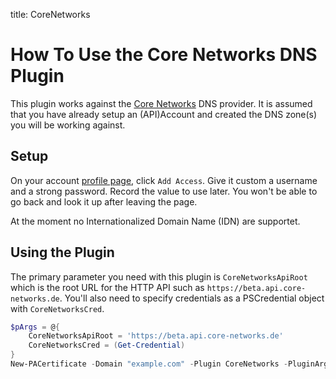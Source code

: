 title: CoreNetworks

# How To Use the Core Networks DNS Plugin

This plugin works against the [Core Networks](https://www.core-networks.de/) DNS provider. It is assumed that you have already setup an (API)Account and created the DNS zone(s) you will be working against.

## Setup

On your account [profile page](https://iface.core-networks.de/general/api/accounts), click `Add Access`. Give it custom a username and a strong password. Record the value to use later. You won't be able to go back and look it up after leaving the page.

At the moment no Internationalized Domain Name (IDN) are supportet.

## Using the Plugin

The primary parameter you need with this plugin is `CoreNetworksApiRoot ` which is the root URL for the HTTP API such as `https://beta.api.core-networks.de`.
You'll also need to specify credentials as a PSCredential object with `CoreNetworksCred`.

```powershell
$pArgs = @{
    CoreNetworksApiRoot = 'https://beta.api.core-networks.de'
    CoreNetworksCred = (Get-Credential)
}
New-PACertificate -Domain "example.com" -Plugin CoreNetworks -PluginArgs $pArgs
